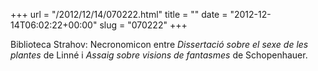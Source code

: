 +++
url = "/2012/12/14/070222.html"
title = ""
date = "2012-12-14T06:02:22+00:00"
slug = "070222"
+++

<p>Biblioteca Strahov: Necronomicon entre <em>Dissertació sobre el sexe de les plantes</em> de Linné i <em>Assaig sobre visions de fantasmes</em> de Schopenhauer.</p>
